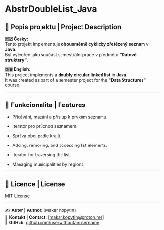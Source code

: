 # AbstrDoubleList_Java

## 📌 Popis projektu | Project Description
**🇨🇿 Česky:**  
Tento projekt implementuje **obousměrně cyklicky zřetězený seznam** v **Java**.  
Byl vytvořen jako součást semestrální práce v předmětu **"Datové struktury"**.  

**🇬🇧 English:**  
This project implements a **doubly circular linked list** in **Java**.  
It was created as part of a semester project for the **"Data Structures"** course.  

---

## 🚀 Funkcionalita | Features
- Přidávání, mazání a přístup k prvkům seznamu.
- Iterátor pro průchod seznamem.
- Správa obcí podle krajů.

- Adding, removing, and accessing list elements.
- Iterator for traversing the list.
- Managing municipalities by regions.

---

## 📜 Licence | License
MIT License  

---

✍ **Autor | Author**: [Makar Kopytin]  
📧 **Kontakt | Contact**: [makar.kopytin@proton.me]  
🔗 **GitHub**: [github.com/userwithoutanusername](https://github.com/userwithoutanusername)
